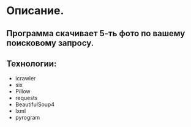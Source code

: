# Описание.

## Программа скачивает 5-ть фото по вашему поисковому запросу.

## Технологии:
* icrawler
* six
* Pillow
* requests
* BeautifulSoup4
* lxml
* pyrogram
